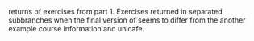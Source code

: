 returns of exercises from part 1. Exercises returned in separated subbranches when the final version of seems to differ from the another example course information and unicafe.
